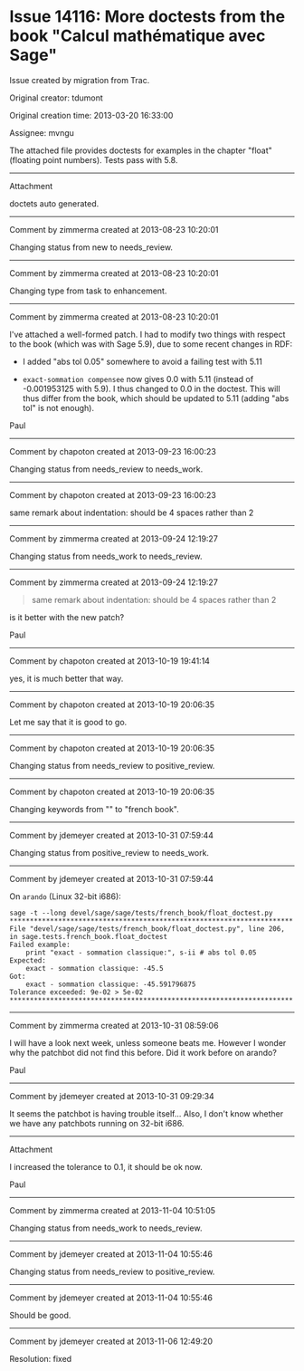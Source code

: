 # Issue 14116: More doctests from the book "Calcul mathématique avec Sage"

Issue created by migration from Trac.

Original creator: tdumont

Original creation time: 2013-03-20 16:33:00

Assignee: mvngu

The attached file provides doctests for examples in the chapter "float" (floating point numbers). Tests pass with 5.8.


---

Attachment

doctets auto generated.


---

Comment by zimmerma created at 2013-08-23 10:20:01

Changing status from new to needs_review.


---

Comment by zimmerma created at 2013-08-23 10:20:01

Changing type from task to enhancement.


---

Comment by zimmerma created at 2013-08-23 10:20:01

I've attached a well-formed patch. I had to modify two things with respect to the book (which was with Sage 5.9), due to some recent changes in RDF:

* I added "abs tol 0.05" somewhere to avoid a failing test with 5.11

* `exact-sommation compensee` now gives 0.0 with 5.11 (instead of -0.001953125 with 5.9).
  I thus changed to 0.0 in the doctest. This will thus differ from the book, which should be
  updated to 5.11 (adding "abs tol" is not enough).

Paul


---

Comment by chapoton created at 2013-09-23 16:00:23

Changing status from needs_review to needs_work.


---

Comment by chapoton created at 2013-09-23 16:00:23

same remark about indentation: should be 4 spaces rather than 2


---

Comment by zimmerma created at 2013-09-24 12:19:27

Changing status from needs_work to needs_review.


---

Comment by zimmerma created at 2013-09-24 12:19:27

> same remark about indentation: should be 4 spaces rather than 2 

is it better with the new patch?

Paul


---

Comment by chapoton created at 2013-10-19 19:41:14

yes, it is much better that way.


---

Comment by chapoton created at 2013-10-19 20:06:35

Let me say that it is good to go.


---

Comment by chapoton created at 2013-10-19 20:06:35

Changing status from needs_review to positive_review.


---

Comment by chapoton created at 2013-10-19 20:06:35

Changing keywords from "" to "french book".


---

Comment by jdemeyer created at 2013-10-31 07:59:44

Changing status from positive_review to needs_work.


---

Comment by jdemeyer created at 2013-10-31 07:59:44

On `arando` (Linux 32-bit i686):

```
sage -t --long devel/sage/sage/tests/french_book/float_doctest.py
**********************************************************************
File "devel/sage/sage/tests/french_book/float_doctest.py", line 206, in sage.tests.french_book.float_doctest
Failed example:
    print "exact - sommation classique:", s-ii # abs tol 0.05
Expected:
    exact - sommation classique: -45.5
Got:
    exact - sommation classique: -45.591796875
Tolerance exceeded: 9e-02 > 5e-02
**********************************************************************
```



---

Comment by zimmerma created at 2013-10-31 08:59:06

I will have a look next week, unless someone beats me. However I wonder why the patchbot did not find this before. Did it work before on arando?

Paul


---

Comment by jdemeyer created at 2013-10-31 09:29:34

It seems the patchbot is having trouble itself... Also, I don't know whether we have any patchbots running on 32-bit i686.


---

Attachment

I increased the tolerance to 0.1, it should be ok now.

Paul


---

Comment by zimmerma created at 2013-11-04 10:51:05

Changing status from needs_work to needs_review.


---

Comment by jdemeyer created at 2013-11-04 10:55:46

Changing status from needs_review to positive_review.


---

Comment by jdemeyer created at 2013-11-04 10:55:46

Should be good.


---

Comment by jdemeyer created at 2013-11-06 12:49:20

Resolution: fixed
